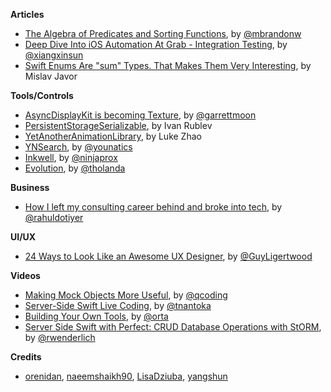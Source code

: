 
**Articles**

* [The Algebra of Predicates and Sorting Functions](http://www.fewbutripe.com/swift/math/algebra/monoid/2017/04/18/algbera-of-predicates-and-sorting-functions.html), by [@mbrandonw](https://twitter.com/mbrandonw)
* [Deep Dive Into iOS Automation At Grab - Integration Testing](http://engineering.grab.com/deep-dive-into-ios-automation-at-grab-integration-testing), by [@xiangxinsun](https://twitter.com/xiangxinsun)
* [Swift Enums Are "sum" Types. That Makes Them Very Interesting](https://mislavjavor.github.io/2017-04-19/Swift-enums-are-sum-types.-That-makes-them-very-interesting/), by Mislav Javor

**Tools/Controls**

* [AsyncDisplayKit is becoming Texture](https://medium.com/@Pinterest_Engineering/introducing-texture-a-new-home-for-asyncdisplaykit-e7c003308f50), by [@garrettmoon](https://github.com/garrettmoon)
* [PersistentStorageSerializable](https://github.com/IvanRublev/PersistentStorageSerializable), by Ivan Rublev
* [YetAnotherAnimationLibrary](https://github.com/lkzhao/YetAnotherAnimationLibrary), by Luke Zhao
* [YNSearch](https://github.com/younatics/YNSearch), by [@younatics](http://twitter.com/younatics)
* [Inkwell](https://github.com/ninjaprox/Inkwell), by [@ninjaprox](http://twitter.com/ninjaprox)
* [Evolution](https://itunes.apple.com/us/app/swift-evolution/id1210898168?ls=1&mt=8), by [@tholanda](https://twitter.com/tholanda)

**Business**

* [How I left my consulting career behind and broke into tech](https://medium.freecodecamp.com/how-i-left-my-consulting-career-behind-and-broke-into-tech-36ea0c1a0407), by [@rahuldotiyer](https://twitter.com/rahuldotiyer)

**UI/UX**

* [24 Ways to Look Like an Awesome UX Designer](https://uxplanet.org/24-ways-to-look-like-an-awesome-ux-designer-c26addab6add), by [@GuyLigertwood](https://twitter.com/GuyLigertwood)

**Videos**

* [Making Mock Objects More Useful](https://realm.io/news/making-mock-objects-more-useful-try-swift-2017), by [@qcoding](https://twitter.com/qcoding)
* [Server-Side Swift Live Coding](https://realm.io/news/server-side-swift-live-coding/), by [@tnantoka](https://twitter.com/tnantoka)
* [Building Your Own Tools](https://realm.io/news/orta-therox-try-swift-tokyo-building-your-own-tools/), by [@orta](https://twitter.com/orta)
* [Server Side Swift with Perfect: CRUD Database Operations with StORM](https://videos.raywenderlich.com/courses/server-side-swift-with-perfect/lessons/6), by [@rwenderlich](https://twitter.com/rwenderlich)

**Credits**

* [orenidan](https://github.com/orenidan), [naeemshaikh90](https://github.com/naeemshaikh90), [LisaDziuba](https://github.com/lisadziuba), [yangshun](https://github.com/yangshun)
